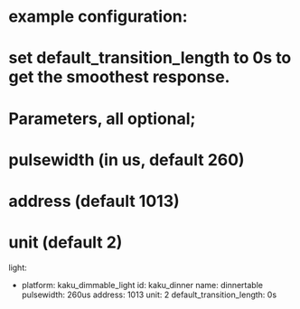 # example configuration:
# set default_transition_length to 0s to get the smoothest response.
# Parameters, all optional;
# pulsewidth (in us, default 260)
# address (default 1013)
# unit (default 2)

light:
  - platform: kaku_dimmable_light
    id: kaku_dinner
    name: dinnertable
    pulsewidth: 260us
    address: 1013
    unit: 2
    default_transition_length: 0s